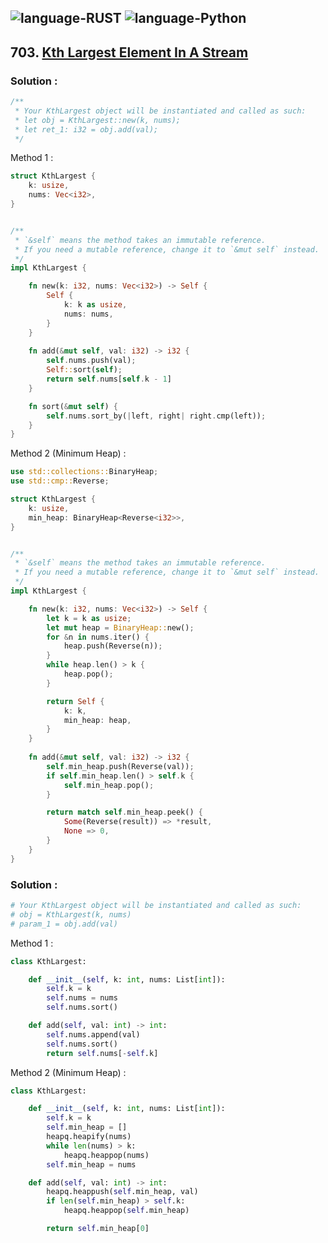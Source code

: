 ![language-RUST](https://img.shields.io/badge/RUST-8d4004?style=for-the-badge&logo=RUST)
![language-Python](https://img.shields.io/badge/Python-ffd43b?style=for-the-badge&logo=PYTHON)
---

## 703. [Kth Largest Element In A Stream](https://leetcode.com/problems/kth-largest-element-in-a-stream)

### Solution :

```rust
/**
 * Your KthLargest object will be instantiated and called as such:
 * let obj = KthLargest::new(k, nums);
 * let ret_1: i32 = obj.add(val);
 */
```

Method 1 :
```rust
struct KthLargest {
    k: usize,
    nums: Vec<i32>,
}


/** 
 * `&self` means the method takes an immutable reference.
 * If you need a mutable reference, change it to `&mut self` instead.
 */
impl KthLargest {

    fn new(k: i32, nums: Vec<i32>) -> Self {
        Self {
            k: k as usize,
            nums: nums,
        }
    }
    
    fn add(&mut self, val: i32) -> i32 {
        self.nums.push(val);
        Self::sort(self);
        return self.nums[self.k - 1]
    }

    fn sort(&mut self) {
        self.nums.sort_by(|left, right| right.cmp(left));
    }
}
```

Method 2 (Minimum Heap) :
```rust
use std::collections::BinaryHeap;
use std::cmp::Reverse;

struct KthLargest {
    k: usize,
    min_heap: BinaryHeap<Reverse<i32>>,
}


/** 
 * `&self` means the method takes an immutable reference.
 * If you need a mutable reference, change it to `&mut self` instead.
 */
impl KthLargest {

    fn new(k: i32, nums: Vec<i32>) -> Self {
        let k = k as usize;
        let mut heap = BinaryHeap::new();
        for &n in nums.iter() {
            heap.push(Reverse(n));
        }
        while heap.len() > k {
            heap.pop();
        }

        return Self {
            k: k,
            min_heap: heap,
        }
    }
    
    fn add(&mut self, val: i32) -> i32 {
        self.min_heap.push(Reverse(val));
        if self.min_heap.len() > self.k {
            self.min_heap.pop();
        }

        return match self.min_heap.peek() {
            Some(Reverse(result)) => *result,
            None => 0,
        }
    }
}
```

### Solution :

```python
# Your KthLargest object will be instantiated and called as such:
# obj = KthLargest(k, nums)
# param_1 = obj.add(val)
```

Method 1 :
```python
class KthLargest:

    def __init__(self, k: int, nums: List[int]):
        self.k = k
        self.nums = nums
        self.nums.sort()

    def add(self, val: int) -> int:
        self.nums.append(val)
        self.nums.sort()
        return self.nums[-self.k]
```

Method 2 (Minimum Heap) :
```python
class KthLargest:

    def __init__(self, k: int, nums: List[int]):
        self.k = k
        self.min_heap = []
        heapq.heapify(nums)
        while len(nums) > k:
            heapq.heappop(nums)
        self.min_heap = nums

    def add(self, val: int) -> int:
        heapq.heappush(self.min_heap, val)
        if len(self.min_heap) > self.k:
            heapq.heappop(self.min_heap)

        return self.min_heap[0]
```
